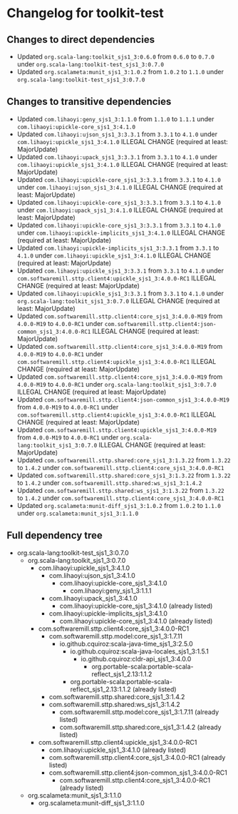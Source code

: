 # Changelog for toolkit-test

## Changes to direct dependencies
 - Updated `org.scala-lang:toolkit_sjs1_3:0.6.0` from `0.6.0` to `0.7.0` under `org.scala-lang:toolkit-test_sjs1_3:0.7.0`
 - Updated `org.scalameta:munit_sjs1_3:1.0.2` from `1.0.2` to `1.1.0` under `org.scala-lang:toolkit-test_sjs1_3:0.7.0`

## Changes to transitive dependencies
 - Updated `com.lihaoyi:geny_sjs1_3:1.1.0` from `1.1.0` to `1.1.1` under `com.lihaoyi:upickle-core_sjs1_3:4.1.0`
 - Updated `com.lihaoyi:ujson_sjs1_3:3.3.1` from `3.3.1` to `4.1.0` under `com.lihaoyi:upickle_sjs1_3:4.1.0` ILLEGAL CHANGE (required at least: MajorUpdate)
 - Updated `com.lihaoyi:upack_sjs1_3:3.3.1` from `3.3.1` to `4.1.0` under `com.lihaoyi:upickle_sjs1_3:4.1.0` ILLEGAL CHANGE (required at least: MajorUpdate)
 - Updated `com.lihaoyi:upickle-core_sjs1_3:3.3.1` from `3.3.1` to `4.1.0` under `com.lihaoyi:ujson_sjs1_3:4.1.0` ILLEGAL CHANGE (required at least: MajorUpdate)
 - Updated `com.lihaoyi:upickle-core_sjs1_3:3.3.1` from `3.3.1` to `4.1.0` under `com.lihaoyi:upack_sjs1_3:4.1.0` ILLEGAL CHANGE (required at least: MajorUpdate)
 - Updated `com.lihaoyi:upickle-core_sjs1_3:3.3.1` from `3.3.1` to `4.1.0` under `com.lihaoyi:upickle-implicits_sjs1_3:4.1.0` ILLEGAL CHANGE (required at least: MajorUpdate)
 - Updated `com.lihaoyi:upickle-implicits_sjs1_3:3.3.1` from `3.3.1` to `4.1.0` under `com.lihaoyi:upickle_sjs1_3:4.1.0` ILLEGAL CHANGE (required at least: MajorUpdate)
 - Updated `com.lihaoyi:upickle_sjs1_3:3.3.1` from `3.3.1` to `4.1.0` under `com.softwaremill.sttp.client4:upickle_sjs1_3:4.0.0-RC1` ILLEGAL CHANGE (required at least: MajorUpdate)
 - Updated `com.lihaoyi:upickle_sjs1_3:3.3.1` from `3.3.1` to `4.1.0` under `org.scala-lang:toolkit_sjs1_3:0.7.0` ILLEGAL CHANGE (required at least: MajorUpdate)
 - Updated `com.softwaremill.sttp.client4:core_sjs1_3:4.0.0-M19` from `4.0.0-M19` to `4.0.0-RC1` under `com.softwaremill.sttp.client4:json-common_sjs1_3:4.0.0-RC1` ILLEGAL CHANGE (required at least: MajorUpdate)
 - Updated `com.softwaremill.sttp.client4:core_sjs1_3:4.0.0-M19` from `4.0.0-M19` to `4.0.0-RC1` under `com.softwaremill.sttp.client4:upickle_sjs1_3:4.0.0-RC1` ILLEGAL CHANGE (required at least: MajorUpdate)
 - Updated `com.softwaremill.sttp.client4:core_sjs1_3:4.0.0-M19` from `4.0.0-M19` to `4.0.0-RC1` under `org.scala-lang:toolkit_sjs1_3:0.7.0` ILLEGAL CHANGE (required at least: MajorUpdate)
 - Updated `com.softwaremill.sttp.client4:json-common_sjs1_3:4.0.0-M19` from `4.0.0-M19` to `4.0.0-RC1` under `com.softwaremill.sttp.client4:upickle_sjs1_3:4.0.0-RC1` ILLEGAL CHANGE (required at least: MajorUpdate)
 - Updated `com.softwaremill.sttp.client4:upickle_sjs1_3:4.0.0-M19` from `4.0.0-M19` to `4.0.0-RC1` under `org.scala-lang:toolkit_sjs1_3:0.7.0` ILLEGAL CHANGE (required at least: MajorUpdate)
 - Updated `com.softwaremill.sttp.shared:core_sjs1_3:1.3.22` from `1.3.22` to `1.4.2` under `com.softwaremill.sttp.client4:core_sjs1_3:4.0.0-RC1`
 - Updated `com.softwaremill.sttp.shared:core_sjs1_3:1.3.22` from `1.3.22` to `1.4.2` under `com.softwaremill.sttp.shared:ws_sjs1_3:1.4.2`
 - Updated `com.softwaremill.sttp.shared:ws_sjs1_3:1.3.22` from `1.3.22` to `1.4.2` under `com.softwaremill.sttp.client4:core_sjs1_3:4.0.0-RC1`
 - Updated `org.scalameta:munit-diff_sjs1_3:1.0.2` from `1.0.2` to `1.1.0` under `org.scalameta:munit_sjs1_3:1.1.0`

## Full dependency tree

 - org.scala-lang:toolkit-test_sjs1_3:0.7.0
   - org.scala-lang:toolkit_sjs1_3:0.7.0
     - com.lihaoyi:upickle_sjs1_3:4.1.0
       - com.lihaoyi:ujson_sjs1_3:4.1.0
         - com.lihaoyi:upickle-core_sjs1_3:4.1.0
           - com.lihaoyi:geny_sjs1_3:1.1.1
       - com.lihaoyi:upack_sjs1_3:4.1.0
         - com.lihaoyi:upickle-core_sjs1_3:4.1.0 (already listed)
       - com.lihaoyi:upickle-implicits_sjs1_3:4.1.0
         - com.lihaoyi:upickle-core_sjs1_3:4.1.0 (already listed)
     - com.softwaremill.sttp.client4:core_sjs1_3:4.0.0-RC1
       - com.softwaremill.sttp.model:core_sjs1_3:1.7.11
         - io.github.cquiroz:scala-java-time_sjs1_3:2.5.0
           - io.github.cquiroz:scala-java-locales_sjs1_3:1.5.1
             - io.github.cquiroz:cldr-api_sjs1_3:4.0.0
               - org.portable-scala:portable-scala-reflect_sjs1_2.13:1.1.2
           - org.portable-scala:portable-scala-reflect_sjs1_2.13:1.1.2 (already listed)
       - com.softwaremill.sttp.shared:core_sjs1_3:1.4.2
       - com.softwaremill.sttp.shared:ws_sjs1_3:1.4.2
         - com.softwaremill.sttp.model:core_sjs1_3:1.7.11 (already listed)
         - com.softwaremill.sttp.shared:core_sjs1_3:1.4.2 (already listed)
     - com.softwaremill.sttp.client4:upickle_sjs1_3:4.0.0-RC1
       - com.lihaoyi:upickle_sjs1_3:4.1.0 (already listed)
       - com.softwaremill.sttp.client4:core_sjs1_3:4.0.0-RC1 (already listed)
       - com.softwaremill.sttp.client4:json-common_sjs1_3:4.0.0-RC1
         - com.softwaremill.sttp.client4:core_sjs1_3:4.0.0-RC1 (already listed)
   - org.scalameta:munit_sjs1_3:1.1.0
     - org.scalameta:munit-diff_sjs1_3:1.1.0
